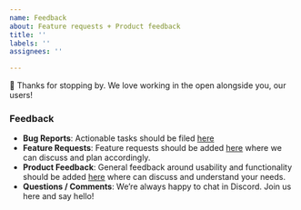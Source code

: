 ```yaml
---
name: Feedback
about: Feature requests + Product feedback
title: ''
labels: ''
assignees: ''

---
```


👋 Thanks for stopping by. We love working in the open alongside you, our users!


### Feedback

* **Bug Reports**: Actionable tasks should be filed [here](https://github.com/RecordReplay/devtools/issues/new?assignees=&labels=&template=bug_report.md&title=)
* **Feature Requests**: Feature requests should be added [here](https://www.notion.so/replayio/5667ebc74ac74db5aecc7fd78939023c?v=bec5bd4f5765478eb99ff76b536c77d7) where we can discuss and plan accordingly.
* **Product Feedback**: General feedback around usability and functionality should be added [here](https://www.notion.so/replayio/620167e02f754e89b38e5c566fa125e3?v=31e2ffeb26654eedbb142c53e8ada14d) where can discuss and understand your needs. 
* **Questions / Comments**: We’re always happy to chat in Discord. Join us here and say hello!
